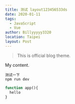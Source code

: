 ```yaml
---
title: 测试 layout123456533ds
date: 2020-01-11
tags: 
  - JavaScript
  - Vue
author: Billyyyyy3320
location: Taipei
layout: Post
---
```


> This is official blog theme.

My content.
```
测试一下
npm run dev
```
```php
function app(){
  hello
}
```